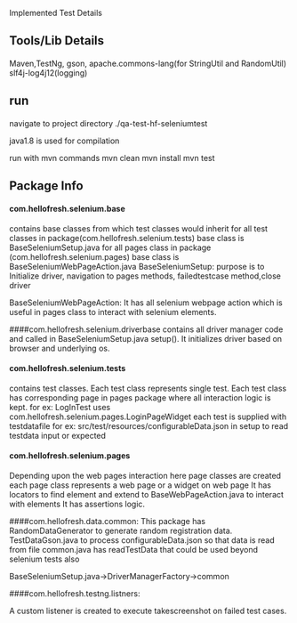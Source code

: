 
Implemented Test Details

## Tools/Lib Details
#### 
Maven,TestNg, gson, apache.commons-lang(for StringUtil and RandomUtil)
slf4j-log4j12(logging)


## run
#### 
navigate to project directory ./qa-test-hf-seleniumtest

java1.8 is used for compilation

run with mvn commands
mvn clean
mvn install
mvn test

## Package Info
#### com.hellofresh.selenium.base
contains base classes from which test classes would inherit
for all test classes in package(com.hellofresh.selenium.tests) base class is BaseSeleniumSetup.java
for all pages class in package (com.hellofresh.selenium.pages) base class is BaseSeleniumWebPageAction.java
BaseSeleniumSetup: purpose is to Initialize driver, navigation to pages methods, failedtestcase method,close driver

BaseSeleniumWebPageAction: It has all selenium webpage action which is useful in pages class to interact with selenium elements.


####com.hellofresh.selenium.driverbase 
contains all driver manager code and called in BaseSeleniumSetup.java setup().
It initializes driver based on browser and underlying os.

#### com.hellofresh.selenium.tests
contains test classes. Each test class represents single test.
Each test class has corresponding page in pages package where all interaction logic is kept.
for ex: LogInTest uses com.hellofresh.selenium.pages.LoginPageWidget
each test is supplied with testdatafile for ex: src/test/resources/configurableData.json in setup to read testdata input or expected


#### com.hellofresh.selenium.pages
Depending upon the web pages interaction here page classes are created
each page class represents a web page or a widget on web page
It has locators to find element and extend to BaseWebPageAction.java to interact with elements
It has assertions logic.

####com.hellofresh.data.common: 
This package has RandomDataGenerator to generate random registration data.
TestDataGson.java to process configurableData.json so that data is read from file
common.java has readTestData  that could be used beyond selenium tests also

BaseSeleniumSetup.java->DriverManagerFactory->common


####com.hellofresh.testng.listners: 

A custom listener is created to execute takescreenshot on failed test cases.





